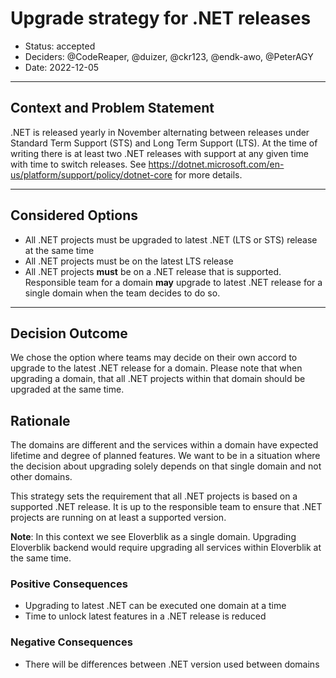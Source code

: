 # Upgrade strategy for .NET releases

* Status: accepted
* Deciders: @CodeReaper, @duizer, @ckr123, @endk-awo, @PeterAGY
* Date: 2022-12-05

---

## Context and Problem Statement

.NET is released yearly in November alternating between releases under Standard Term Support (STS) and Long Term Support (LTS). At the time of writing there is at least two .NET releases with support at any given time with time to switch releases. See https://dotnet.microsoft.com/en-us/platform/support/policy/dotnet-core for more details.

---

## Considered Options

* All .NET projects must be upgraded to latest .NET (LTS or STS) release at the same time
* All .NET projects must be on the latest LTS release
* All .NET projects **must** be on a .NET release that is supported. Responsible team for a domain **may** upgrade to latest .NET release for a single domain when the team decides to do so.

---

## Decision Outcome

We chose the option where teams may decide on their own accord to upgrade to the latest .NET release for a domain. Please note that when upgrading a domain, that all .NET projects within that domain should be upgraded at the same time.

## Rationale

The domains are different and the services within a domain have expected lifetime and degree of planned features. We want to be in a situation where the decision about upgrading solely depends on that single domain and not other domains.

This strategy sets the requirement that all .NET projects is based on a supported .NET release. It is up to the responsible team to ensure that .NET projects are running on at least a supported version.

**Note**: In this context we see Eloverblik as a single domain. Upgrading Eloverblik backend would require upgrading all services within Eloverblik at the same time.

### Positive Consequences

* Upgrading to latest .NET can be executed one domain at a time
* Time to unlock latest features in a .NET release is reduced

### Negative Consequences

* There will be differences between .NET version used between domains
